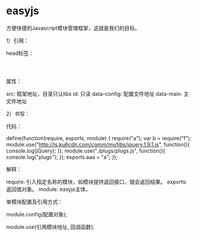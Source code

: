 easyjs
======

方便快捷的Javascript模块管理框架，这就是我们的目标。


1）引用：

head标签：

<code>
<script src="./libs/easyjs.0.0.1.js" id="root" data-config="./config.js" data-main="./app.js"></script>
</code>

属性：

src: 框架地址，目录只认libs
id: 只读
data-config: 配置文件地址
data-main: 主文件地址

2）书写：

代码：

define(function(require, exports, module) {
	require("a");
	var b = require("f");
	module.use("http://js.ku6cdn.com/comm/my/libs/jquery.1.9.1.js", function(){
		console.log(jQuery);
	});
	module.use("./plugs/plugs.js", function(){
		console.log("plugs");
	});
	exports.aaa = "a";
});

解释：

require: 引入指定名称的模块，如模块提供返回接口，就会返回结果。
exports: 返回值对象。
module: easyjs主体。

单模块配置及引用方式：

module.config(配置对象);

module.use(引用模块地址, 回调函数);
